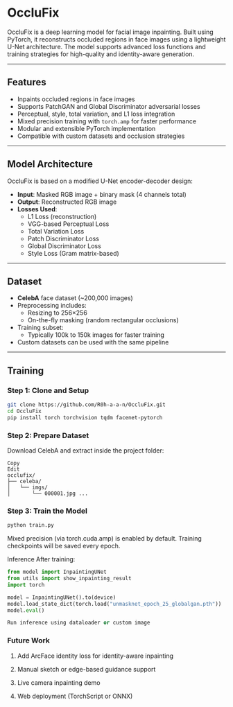 # OccluFix

OccluFix is a deep learning model for facial image inpainting. Built using PyTorch, it reconstructs occluded regions in face images using a lightweight U-Net architecture. The model supports advanced loss functions and training strategies for high-quality and identity-aware generation.

---

## Features

- Inpaints occluded regions in face images
- Supports PatchGAN and Global Discriminator adversarial losses
- Perceptual, style, total variation, and L1 loss integration
- Mixed precision training with `torch.amp` for faster performance
- Modular and extensible PyTorch implementation
- Compatible with custom datasets and occlusion strategies

---

## Model Architecture

OccluFix is based on a modified U-Net encoder-decoder design:

- **Input**: Masked RGB image + binary mask (4 channels total)
- **Output**: Reconstructed RGB image
- **Losses Used**:
  - L1 Loss (reconstruction)
  - VGG-based Perceptual Loss
  - Total Variation Loss
  - Patch Discriminator Loss
  - Global Discriminator Loss
  - Style Loss (Gram matrix-based)

---

## Dataset

- **CelebA** face dataset (~200,000 images)
- Preprocessing includes:
  - Resizing to 256×256
  - On-the-fly masking (random rectangular occlusions)
- Training subset:
  - Typically 100k to 150k images for faster training
- Custom datasets can be used with the same pipeline

---

## Training

### Step 1: Clone and Setup

```bash
git clone https://github.com/R0h-a-a-n/OccluFix.git
cd OccluFix
pip install torch torchvision tqdm facenet-pytorch
```

### Step 2: Prepare Dataset
Download CelebA and extract inside the project folder:
```
Copy
Edit
occlufix/
├── celeba/
│   └── imgs/
│       └── 000001.jpg ...
```

### Step 3: Train the Model
```bash
python train.py
```

Mixed precision (via torch.cuda.amp) is enabled by default.
Training checkpoints will be saved every epoch.

Inference
After training:

```python
from model import InpaintingUNet
from utils import show_inpainting_result
import torch

model = InpaintingUNet().to(device)
model.load_state_dict(torch.load("unmasknet_epoch_25_globalgan.pth"))
model.eval()

Run inference using dataloader or custom image
```

### Future Work

1. Add ArcFace identity loss for identity-aware inpainting

2. Manual sketch or edge-based guidance support

3. Live camera inpainting demo

4. Web deployment (TorchScript or ONNX)


